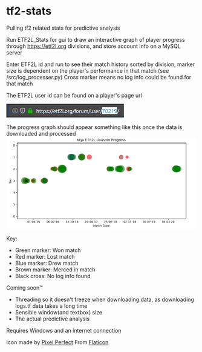 # tf2-stats
Pulling tf2 related stats for predictive analysis

Run ETF2L_Stats for gui to draw an interactive graph of player progress through https://etf2l.org divisions, and store account info on a MySQL server

Enter ETF2L id and run to see their match history sorted by division, marker size is dependent on the player's performance in that match (see /src/log_processer.py)
Cross marker means no log info could be found for that match

The ETF2L user id can be found on a player's page url

![ETF2L user id](/media/etf2l_id.jpg)

The progress graph should appear something like this once the data is downloaded and processed
![The progress graph](/media/progress_graph.jpg)

Key:
* Green marker: Won match
* Red marker: Lost match
* Blue marker: Drew match
* Brown marker: Merced in match
* Black cross: No log info found

Coming soon™
* Threading so it doesn't freeze when downloading data, as downloading logs.tf data takes a long time
* Sensible window(and textbox) size
* The actual predictive analysis


Requires Windows and an internet connection

Icon made by [Pixel Perfect](https://www.flaticon.com/authors/pixel-perfect)
From [Flaticon](https://www.flaticon.com/)
